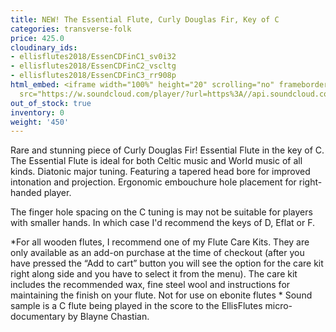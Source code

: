 ```yaml
---
title: NEW! The Essential Flute, Curly Douglas Fir, Key of C
categories: transverse-folk
price: 425.0
cloudinary_ids:
- ellisflutes2018/EssenCDFinC1_sv0i32
- ellisflutes2018/EssenCDFinC2_vscltg
- ellisflutes2018/EssenCDFinC3_rr908p
html_embed: <iframe width="100%" height="20" scrolling="no" frameborder="no" allow="autoplay"
  src="https://w.soundcloud.com/player/?url=https%3A//api.soundcloud.com/tracks/597340230&color=%23ff5500&inverse=false&auto_play=false&show_user=true"></iframe>
out_of_stock: true
inventory: 0
weight: '450'
---
```


Rare and stunning piece of Curly Douglas Fir! Essential Flute in the key of C.     The Essential Flute is ideal for both Celtic music and World music of all kinds. Diatonic major tuning. Featuring a tapered head bore for improved intonation and projection. Ergonomic embouchure hole placement for right-handed player.  

The finger hole spacing on the C tuning is may not be suitable for players with smaller hands.  In which case I'd recommend the keys of D, Eflat or F.  

*For all wooden flutes, I recommend one of my Flute Care Kits.  They are only available as an add-on purchase at the time of checkout (after you have pressed the “Add to cart” button you will see the option for the care kit right along side and you have to select it from the menu). The care kit includes the recommended wax, fine steel wool and instructions for maintaining the finish on your flute.  Not for use on ebonite flutes
*
Sound sample is a C flute being played in the score to the EllisFlutes micro-documentary by Blayne Chastian.